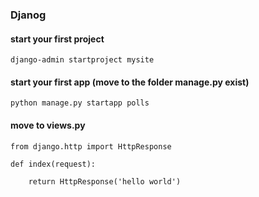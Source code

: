 ### Djanog 

#### start your first project 
`django-admin startproject mysite`

#### start your first app (move to the folder manage.py exist)
`python manage.py startapp polls`

#### move to views.py
``` 
from django.http import HttpResponse

def index(request):

	return HttpResponse('hello world')
```

